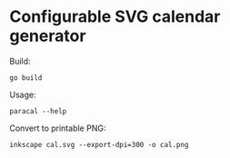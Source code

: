 # Configurable SVG calendar generator

Build: 

    go build

Usage:

    paracal --help

Convert to printable PNG:

    inkscape cal.svg --export-dpi=300 -o cal.png 
